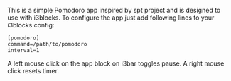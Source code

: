 This is a simple Pomodoro app inspired by spt project and is designed to use with i3blocks.
To configure the app just add following lines to your i3blocks config:

```
[pomodoro]
command=/path/to/pomodoro
interval=1
```

A left mouse click on the app block on i3bar toggles pause.
A right mouse click resets timer.
